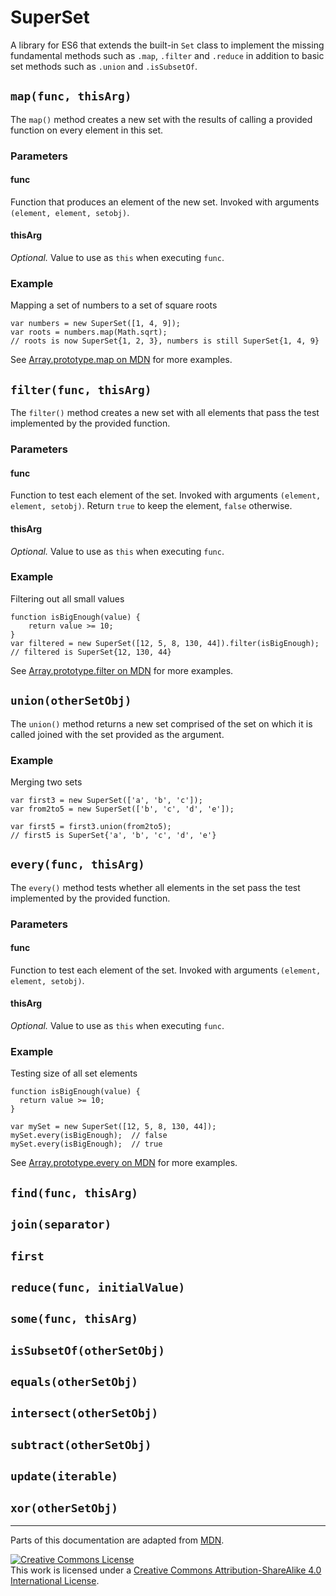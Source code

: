 # SuperSet

A library for ES6 that extends the built-in `Set` class to implement the missing fundamental methods such as `.map`,
`.filter` and `.reduce` in addition to basic set methods such as `.union` and `.isSubsetOf`.

## `map(func, thisArg)`

The `map()` method creates a new set with the results of calling a provided function on every element in this set.

### Parameters

#### func

Function that produces an element of the new set. Invoked with arguments `(element, element, setobj)`.

#### thisArg

*Optional.* Value to use as `this` when executing `func`. 

### Example

Mapping a set of numbers to a set of square roots

    var numbers = new SuperSet([1, 4, 9]);
    var roots = numbers.map(Math.sqrt);
    // roots is now SuperSet{1, 2, 3}, numbers is still SuperSet{1, 4, 9}

See [Array.prototype.map on MDN](https://developer.mozilla.org/en-US/docs/Web/JavaScript/Reference/Global_Objects/Array/map)
for more examples.


## `filter(func, thisArg)`

The `filter()` method creates a new set with all elements that pass the test implemented by the provided function.

### Parameters

#### func

Function to test each element of the set. Invoked with arguments `(element, element, setobj)`. Return `true` to keep the
element, `false` otherwise.

#### thisArg

*Optional.* Value to use as `this` when executing `func`. 

### Example

Filtering out all small values

    function isBigEnough(value) {
        return value >= 10;
    }
    var filtered = new SuperSet([12, 5, 8, 130, 44]).filter(isBigEnough);
    // filtered is SuperSet{12, 130, 44}

See [Array.prototype.filter on MDN](https://developer.mozilla.org/en-US/docs/Web/JavaScript/Reference/Global_Objects/Array/filter)
for more examples.

## `union(otherSetObj)`

The `union()` method returns a new set comprised of the set on which it is called joined with the set provided as the
argument.

### Example

Merging two sets

    var first3 = new SuperSet(['a', 'b', 'c']);
    var from2to5 = new SuperSet(['b', 'c', 'd', 'e']);
    
    var first5 = first3.union(from2to5);
    // first5 is SuperSet{'a', 'b', 'c', 'd', 'e'}

## `every(func, thisArg)`

The `every()` method tests whether all elements in the set pass the test implemented by the provided function.

### Parameters

#### func

Function to test each element of the set. Invoked with arguments `(element, element, setobj)`.

#### thisArg

*Optional.* Value to use as `this` when executing `func`. 

### Example

Testing size of all set elements

    function isBigEnough(value) {
      return value >= 10;
    }
    
    var mySet = new SuperSet([12, 5, 8, 130, 44]);
    mySet.every(isBigEnough);  // false
    mySet.every(isBigEnough);  // true

See [Array.prototype.every on MDN](https://developer.mozilla.org/en-US/docs/Web/JavaScript/Reference/Global_Objects/Array/every)
for more examples.


## `find(func, thisArg)`

## `join(separator)`

## `first`

## `reduce(func, initialValue)`

## `some(func, thisArg)`

## `isSubsetOf(otherSetObj)`

## `equals(otherSetObj)`

## `intersect(otherSetObj)`

## `subtract(otherSetObj)`

## `update(iterable)`

## `xor(otherSetObj)`


---

Parts of this documentation are adapted from [MDN](https://developer.mozilla.org). 

[![Creative Commons License](https://i.creativecommons.org/l/by-sa/4.0/88x31.png)](http://creativecommons.org/licenses/by-sa/4.0/)  
This work is licensed under a [Creative Commons Attribution-ShareAlike 4.0 International License](http://creativecommons.org/licenses/by-sa/4.0/).
